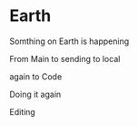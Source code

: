 # Earth
Somthing on Earth is happening


From Main to sending to local

again to Code


Doing it again

Editing
